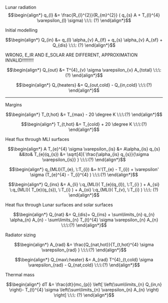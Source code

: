 
Lunar radiation
$$\begin{align*}
q_{l} &= \frac{R_{l}^{2}}{R_{m}^{2}} ( q_{s} A + T_{l}^{4}  \varepsilon_{l} \sigma) \:\:\: (?)
\end{align*}$$


Initial modelling

$$\begin{align*}
Q_{in} &= q_{l} \alpha_{v} A_{lf} + q_{s} \alpha_{v} A_{sf} + Q_{dis} \:\:\: (?)
\end{align*}$$

WRONG, E_IR AND E_SOLAR ARE DIFFERENT, APPROXIMATION INVALID!!!!!!!!!

$$\begin{align*}
Q_{out} &= T^{4}_{v} \sigma \varepsilon_{v} A_{total} \:\:\: (?)
\end{align*}$$

$$\begin{align*}
Q_{heaters} &= Q_{out,cold} - Q_{in,cold} \:\:\:(?)
\end{align*}$$

---

Margins

$$\begin{align*}
T_{t,hot} &= T_{max} - 20 \degree K \:\:\:(?)
\end{align*}$$

$$\begin{align*}
T_{t,hot} &= T_{cold} + 20 \degree K \:\:\:(?)
\end{align*}$$

Heat flux through MLI surfaces

$$\begin{align*}
A T_{e}^{4} \sigma \varepsilon_{is} &= A\alpha_{is} q_{s}  &&\to& T_{e}(q_{s}) &= \sqrt[4]{ \frac{\alpha_{is} q_{s}}{\sigma \varepsilon_{is}} } \:\:\:(?)
\end{align*}$$

$$\begin{align*}
q_{MLI}(T_{e}, \:T_{i}) &= h'(T_{e} - T_{i}) + \varepsilon' \sigma (T_{e}^{4} - T_{i}^{4} ) \:\:\:(?)
\end{align*}$$

$$\begin{align*}
Q_{ins} &= A_{li} \:q_{MLI}( T_{e}(q_{l}), \:T_{i} ) + A_{si} \:q_{MLI}( T_{e}(q_{s}), \:T_{i} ) + A_{oi} \:q_{MLI}( T_{v}, \:T_{i} ) \:\:\: (?)
\end{align*}$$

Heat flux through Lunar surfaces and solar surfaces

$$\begin{align*}
Q_{nat} &= Q_{dis}+ Q_{ins} + \sum\limits_{n} q_{n} \alpha_{n} A_{n} - \sum\limits_{n} T_{t}^{4} \sigma \varepsilon_{n} A_{n} \:\:\:(?)
\end{align*}$$

Radiator sizing

$$\begin{align*}
A_{rad} &= \frac{Q_{nat,hot}}{T_{t,hot}^{4} \sigma \varepsilon_{rad}  } \:\:\:(?)
\end{align*}$$

$$\begin{align*}
Q_{max\:heater} &= A_{rad} T^{4}_{t,cold} \sigma \varepsilon_{rad} - Q_{nat,cold} \:\:\:(?)
\end{align*}$$



Thermal mass

$$\begin{align*}
 dT &= \frac{dt}{mc_{p}} \left[ \left(\sum\limits_{n} Q_{in,n} \right)- T_{t}^{4}  \sigma \left(\sum\limits_{n} \varepsilon_{n} A_{n} \right) \right] \:\:\: (?)
\end{align*}$$

